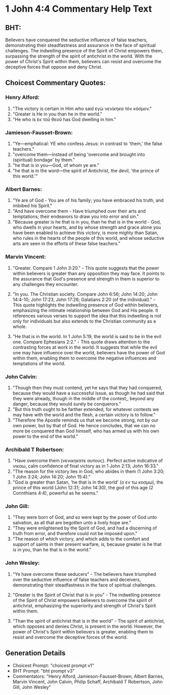 # 1 John 4:4 Commentary Help Text

## BHT:
Believers have conquered the seductive influence of false teachers, demonstrating their steadfastness and assurance in the face of spiritual challenges. The indwelling presence of the Spirit of Christ empowers them, surpassing the strength of the spirit of antichrist in the world. With the power of Christ's Spirit within them, believers can resist and overcome the deceptive forces that oppose and deny Christ.

## Choicest Commentary Quotes:
### Henry Alford:
1. "The victory is certain in Him who said ἐγὼ νενίκηκα τὸν κόσμον." 
2. "Greater is He in you than he in the world."
3. "He who is ἐκ τοῦ θεοῦ has God dwelling in him."

### Jamieson-Fausset-Brown:
1. "Ye—emphatical: YE who confess Jesus: in contrast to 'them,' the false teachers."
2. "overcome them—instead of being 'overcome and brought into (spiritual) bondage' by them."
3. "he that is in you—God, of whom ye are."
4. "he that is in the word—the spirit of Antichrist, the devil, 'the prince of this world.'"

### Albert Barnes:
1. "Ye are of God - You are of his family; you have embraced his truth, and imbibed his Spirit."
2. "And have overcome them - Have triumphed over their arts and temptations; their endeavors to draw you into error and sin."
3. "Because greater is he that is in you, than he that is in the world - God, who dwells in your hearts, and by whose strength and grace alone you have been enabled to achieve this victory, is more mighty than Satan, who rules in the hearts of the people of this world, and whose seductive arts are seen in the efforts of these false teachers."

### Marvin Vincent:
1. "Greater. Compare 1 John 3:20." - This quote suggests that the power within believers is greater than any opposition they may face. It points to the assurance that God's presence and strength in them is superior to any challenges they encounter.

2. "In you. The Christian society. Compare John 6:56; John 14:20; John 14:4-10; John 17:23, John 17:26; Galatians 2:20 (of the individual)." - This quote highlights the indwelling presence of God within believers, emphasizing the intimate relationship between God and His people. It references various verses to support the idea that this indwelling is not only for individuals but also extends to the Christian community as a whole.

3. "He that is in the world. In 1 John 5:19, the world is said to be in the evil one. Compare Ephesians 2:2." - This quote draws attention to the contrasting forces at work in the world. It suggests that while the evil one may have influence over the world, believers have the power of God within them, enabling them to overcome the negative influences and temptations of the world.

### John Calvin:
1. "Though then they must contend, yet he says that they had conquered, because they would have a successful issue, as though he had said that they were already, though in the middle of the contest;, beyond any danger, because they would surely be conquerors."
2. "But this truth ought to be farther extended, for whatever contests we may have with the world and the flesh, a certain victory is to follow."
3. "Therefore the Apostle reminds us that we become strong, not by our own power, but by that of God. He hence concludes, that we can no more be conquered than God himself, who has armed us with his own power to the end of the world."

### Archibald T Robertson:
1. "Have overcome them (νενικηκατε αυτους). Perfect active indicative of νικαω, calm confidence of final victory as in 1 John 2:13; John 16:33." 
2. "The reason for the victory lies in God, who abides in them (1 John 3:20; 1 John 3:24; John 14:20; John 15:4)." 
3. "God is greater than Satan, 'he that is in the world' (ο εν τω κοσμω), the prince of this world (John 12:31; John 14:30), the god of this age (2 Corinthians 4:4), powerful as he seems."

### John Gill:
1. "They were born of God, and so were kept by the power of God unto salvation, as all that are begotten unto a lively hope are."
2. "They were enlightened by the Spirit of God, and had a discerning of truth from error, and therefore could not be imposed upon."
3. "The reason of which victory, and which adds to the comfort and support of saints in their present warfare, is, because greater is he that is in you, than he that is in the world."

### John Wesley:
1. "Ye have overcome these seducers" - The believers have triumphed over the seductive influence of false teachers and deceivers, demonstrating their steadfastness in the face of spiritual challenges.

2. "Greater is the Spirit of Christ that is in you" - The indwelling presence of the Spirit of Christ empowers believers to overcome the spirit of antichrist, emphasizing the superiority and strength of Christ's Spirit within them.

3. "Than the spirit of antichrist that is in the world" - The spirit of antichrist, which opposes and denies Christ, is present in the world. However, the power of Christ's Spirit within believers is greater, enabling them to resist and overcome the deceptive forces of the world.


## Generation Details
- Choicest Prompt: "choicest prompt v1"
- BHT Prompt: "bht prompt v3"
- Commentators: "Henry Alford, Jamieson-Fausset-Brown, Albert Barnes, Marvin Vincent, John Calvin, Philip Schaff, Archibald T Robertson, John Gill, John Wesley"
